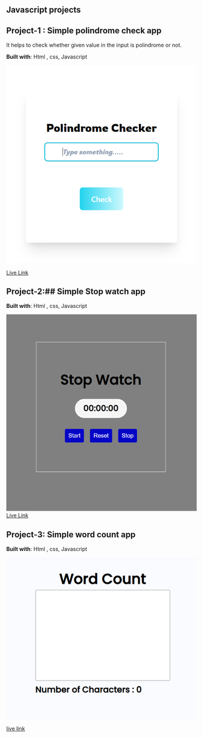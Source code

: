 ## Javascript projects

## Project-1 : Simple polindrome check app
   It helps to check whether given value in the input is polindrome or not.

   **Built with**: Html , css, Javascript

  ![](./Polindrome%20Checker%20Game/Polindrome.PNG)

  [Live Link](https://jocular-dolphin-7d12f5.netlify.app/)

  ## Project-2:## Simple Stop watch app

   **Built with**: Html , css, Javascript

  ![](./Stop-Watch/Stopwatch.PNG)
[Live Link](https://relaxed-praline-07658d.netlify.app/)

## Project-3: Simple word count app

   **Built with**: Html , css, Javascript

  ![](./wordcountApp/wordcount.PNG)



[live link](https://stirring-kheer-09d4dd.netlify.app/)